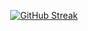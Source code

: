 <p align="center">
  <a href="https://github.com/LiamSwayne/LiamSwayne">
    <img src="https://github-readme-streak-stats.herokuapp.com?user=LiamSwayne&theme=dark&hide_border=true&border_radius=15&card_width=380&ring=D01D25&background=02314F&fire=D01D25&currStreakNum=FBE4AA&sideNums=FBE4AA&dates=A3B7AF&sideLabels=A3B7AF&currStreakLabel=A3B7AF&stroke=A3B7AF&hide_longest_streak=true" alt="GitHub Streak">
  </a>
</p>

